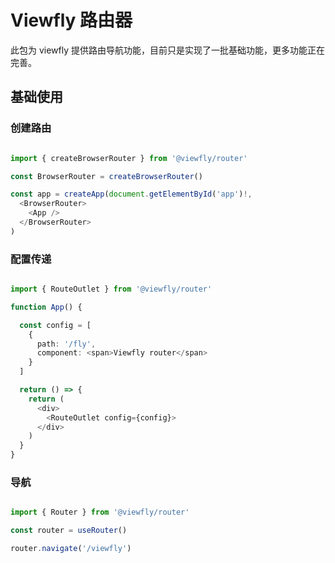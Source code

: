 # Viewfly 路由器

此包为 viewfly 提供路由导航功能，目前只是实现了一批基础功能，更多功能正在完善。

## 基础使用

### 创建路由

```typescript

import { createBrowserRouter } from '@viewfly/router'

const BrowserRouter = createBrowserRouter()

const app = createApp(document.getElementById('app')!,
  <BrowserRouter>
    <App />
  </BrowserRouter>
)

```

### 配置传递

```typescript

import { RouteOutlet } from '@viewfly/router'

function App() {

  const config = [
    {
      path: '/fly',
      component: <span>Viewfly router</span>
    }
  ]

  return () => {
    return (
      <div>
        <RouteOutlet config={config}>
      </div>
    )
  }
}

```

### 导航

```typescript

import { Router } from '@viewfly/router'

const router = useRouter()

router.navigate('/viewfly')

```
